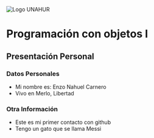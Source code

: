 ![Logo UNAHUR](./UNAHUR.png)

# Programación con objetos I
## Presentación Personal

### Datos Personales
- Mi nombre es: Enzo Nahuel Carnero 
- Vivo en Merlo, Libertad


### Otra Información
- Este es mi primer contacto con github
- Tengo un gato que se llama Messi

